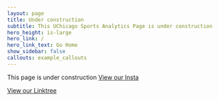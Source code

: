 ```yaml
---
layout: page
title: Under construction
subtitle: This UChicago Sports Analytics Page is under construction
hero_height: is-large
hero_link: /
hero_link_text: Go Home
show_sidebar: false
callouts: example_callouts
---
```


This page is under construction
[View our Insta](https://www.instagram.com/uchicago.sports.analytics/)

[View our Linktree](https://linktr.ee/uchicago.sports.analytics)
